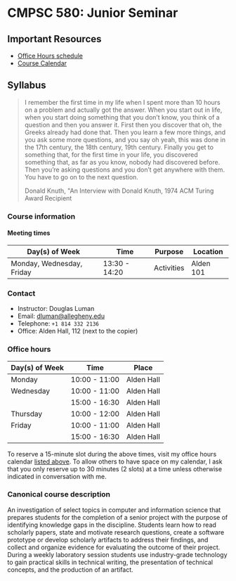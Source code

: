 # CMPSC 580: Junior Seminar

## Important Resources

* [Office Hours schedule](https://chompe.rs/office-hours)
* [Course Calendar](https://chompe.rs/404-schedule)

## Syllabus

> I remember the first time in my life when I spent more than 10 hours on a problem and actually got the answer.
> When you start out in life, when you start doing something that you don’t know, you think of a question and then
> you answer it. First then you discover that oh, the Greeks already had done that. Then you learn a few more
> things, and you ask some more questions, and you say oh yeah, this was done in the 17th century, the 18th
> century, 19th century. Finally you get to something that, for the first time in your life, you discovered
> something that, as far as you know, nobody had discovered before. Then you’re asking questions and you don’t
> get anywhere with them. You have to go on to the next question. 
>
> Donald Knuth, "An Interview with Donald Knuth, 1974 ACM Turing Award Recipient

### Course information

#### Meeting times

|Day(s) of Week            |Time          |Purpose     |Location                        |
|--------------------------|--------------|------------|--------------------------------|
|Monday, Wednesday, Friday |13:30 - 14:20 |Activities  |Alden 101                       |

### Contact

* Instructor: Douglas Luman
* Email: dluman@allegheny.edu
* Telephone: `+1 814 332 2136`
* Office: Alden Hall, 112 (next to the copier)

### Office hours

|Day(s) of Week            |Time           |Place     |
|--------------------------|---------------|----------|
|Monday                    |10:00 - 11:00  |Alden Hall|
|Wednesday                 |10:00 - 11:00  |Alden Hall|
|                          |15:00 - 16:30  |Alden Hall|
|Thursday                  |10:00 - 12:00  |Alden Hall|
|Friday                    |10:00 - 11:00  |Alden Hall|
|                          |15:00 - 16:30  |Alden Hall|

To reserve a 15-minute slot during the above times, visit my office hours calendar [listed above](#important-resources). To
allow others to have space on my calendar, I ask that you only reserve up to 30 minutes (2 slots) at a time unless otherwise
indicated in conversation with me.

### Canonical course description

An investigation of select topics in computer and information science that prepares students for the completion of a senior project 
with the purpose of identifying knowledge gaps in the discipline. Students learn how to read scholarly papers, state and motivate 
research questions, create a software prototype or develop scholarly artifacts to address their findings, and collect and organize 
evidence for evaluating the outcome of their project. During a weekly laboratory session students use industry-grade technology to 
gain practical skills in technical writing, the presentation of technical concepts, and the production of an artifact.

